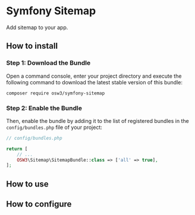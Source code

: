 # Symfony Sitemap

Add sitemap to your app.

## How to install

### Step 1: Download the Bundle

Open a command console, enter your project directory and execute the
following command to download the latest stable version of this bundle:

```console
composer require osw3/symfony-sitemap
```

### Step 2: Enable the Bundle

Then, enable the bundle by adding it to the list of registered bundles
in the `config/bundles.php` file of your project:

```php 
// config/bundles.php

return [
    // ...
    OSW3\Sitemap\SitemapBundle::class => ['all' => true],
];
```

## How to use

## How to configure